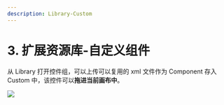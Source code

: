 ```yaml
---
description: Library-Custom
---
```


# 3. 扩展资源库-自定义组件

从 Library 打开控件组，可以上传可以复用的 xml 文件作为 Component 存入 Custom 中，该控件可以**拖进当前画布中**。

&#x20;![](../.gitbook/assets/企业微信截图\_1833dfc6-db86-49e7-89e0-9dedb9c82401.png)





